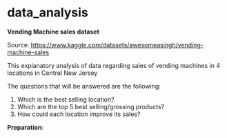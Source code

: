 # data_analysis

**Vending Machine sales dataset**

Source: https://www.kaggle.com/datasets/awesomeasingh/vending-machine-sales

This explanatory analysis of data regarding sales of vending machines in 4 locations in Central New Jersey

The questions that will be answered are the following:

1. Which is the best selling location?
2. Which are the top 5 best selling/grossing products?
3. How could each location improve its sales?

**Preparation**:
